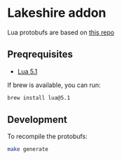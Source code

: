 # Lakeshire addon
Lua protobufs are based on [this repo](https://github.com/tg123/lua-pb)

## Preqrequisites
* [Lua 5.1](https://www.lua.org/)


If brew is available, you can run:
```bash
brew install lua@5.1
```

## Development
To recompile the protobufs:
```bash
make generate
```
